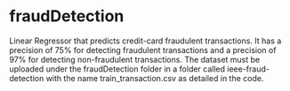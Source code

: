 # fraudDetection
Linear Regressor that predicts credit-card fraudulent transactions. It has a precision of 75% for detecting fraudulent transactions and a precision of 97% for detecting non-fraudulent transactions.
The dataset must be uploaded under the fraudDetection folder in a folder called ieee-fraud-detection with the name train_transaction.csv as detailed in the code.
